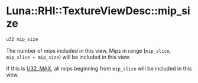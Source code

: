 # Luna::RHI::TextureViewDesc::mip_size

```c++
u32 mip_size
```

The number of mips included in this view. Mips in range [`mip_slice`, `mip_slice + mip_size`) will be included in this view. 

If this is [U32_MAX](group___runtime_base_type_1ga645ed2bd2baa2b4ed82d67bc5597ef47.md), all mips beginning from `mip_slice` will be included in this view. 

